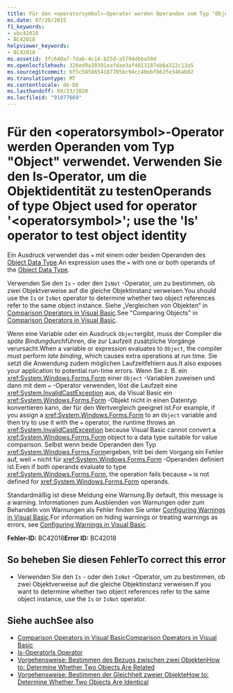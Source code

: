```yaml
---
title: Für den <operatorsymbol>-Operator werden Operanden vom Typ "Object" verwendet. Verwenden Sie den Is-Operator, um die Objektidentität zu testen
ms.date: 07/20/2015
f1_keywords:
- vbc42018
- BC42018
helpviewer_keywords:
- BC42018
ms.assetid: 3fc640a7-7dab-4c14-b25d-a5794dbba59d
ms.openlocfilehash: 326ed9a38391eafdae3af4013187eb6a322c13a5
ms.sourcegitcommit: bf5c5850654187705bc94cc40ebfb62fe346ab02
ms.translationtype: MT
ms.contentlocale: de-DE
ms.lasthandoff: 09/23/2020
ms.locfileid: "91077669"
---
```

# <a name="operands-of-type-object-used-for-operator-operatorsymbol-use-the-is-operator-to-test-object-identity"></a><span data-ttu-id="e47a0-102">Für den \<operatorsymbol>-Operator werden Operanden vom Typ "Object" verwendet. Verwenden Sie den Is-Operator, um die Objektidentität zu testen</span><span class="sxs-lookup"><span data-stu-id="e47a0-102">Operands of type Object used for operator '\<operatorsymbol>'; use the 'Is' operator to test object identity</span></span>

<span data-ttu-id="e47a0-103">Ein Ausdruck verwendet das `=` mit einem oder beiden Operanden des [Object Data Type](../language-reference/data-types/object-data-type.md).</span><span class="sxs-lookup"><span data-stu-id="e47a0-103">An expression uses the `=` with one or both operands of the [Object Data Type](../language-reference/data-types/object-data-type.md).</span></span>  
  
 <span data-ttu-id="e47a0-104">Verwenden Sie den `Is` - oder den `IsNot` -Operator, um zu bestimmen, ob zwei Objektverweise auf die gleiche Objektinstanz verweisen.</span><span class="sxs-lookup"><span data-stu-id="e47a0-104">You should use the `Is` or `IsNot` operator to determine whether two object references refer to the same object instance.</span></span> <span data-ttu-id="e47a0-105">Siehe „Vergleichen von Objekten“ in [Comparison Operators in Visual Basic](../programming-guide/language-features/operators-and-expressions/comparison-operators.md).</span><span class="sxs-lookup"><span data-stu-id="e47a0-105">See "Comparing Objects" in [Comparison Operators in Visual Basic](../programming-guide/language-features/operators-and-expressions/comparison-operators.md).</span></span>  
  
 <span data-ttu-id="e47a0-106">Wenn eine Variable oder ein Ausdruck `Object`ergibt, muss der Compiler die *späte Bindung*durchführen, die zur Laufzeit zusätzliche Vorgänge verursacht.</span><span class="sxs-lookup"><span data-stu-id="e47a0-106">When a variable or expression evaluates to `Object`, the compiler must perform *late binding*, which causes extra operations at run time.</span></span> <span data-ttu-id="e47a0-107">Sie setzt die Anwendung zudem möglichen Laufzeitfehlern aus.</span><span class="sxs-lookup"><span data-stu-id="e47a0-107">It also exposes your application to potential run-time errors.</span></span> <span data-ttu-id="e47a0-108">Wenn Sie z. B. ein <xref:System.Windows.Forms.Form> einer `Object` -Variablen zuweisen und dann mit dem `=` -Operator verwenden, löst die Laufzeit eine <xref:System.InvalidCastException> aus, da Visual Basic ein <xref:System.Windows.Forms.Form> -Objekt nicht in einen Datentyp konvertieren kann, der für den Wertvergleich geeignet ist.</span><span class="sxs-lookup"><span data-stu-id="e47a0-108">For example, if you assign a <xref:System.Windows.Forms.Form> to an `Object` variable and then try to use it with the `=` operator, the runtime throws an <xref:System.InvalidCastException> because Visual Basic cannot convert a <xref:System.Windows.Forms.Form> object to a data type suitable for value comparison.</span></span> <span data-ttu-id="e47a0-109">Selbst wenn beide Operanden den Typ <xref:System.Windows.Forms.Form>ergeben, tritt bei dem Vorgang ein Fehler auf, weil `=` nicht für <xref:System.Windows.Forms.Form> -Operanden definiert ist.</span><span class="sxs-lookup"><span data-stu-id="e47a0-109">Even if both operands evaluate to type <xref:System.Windows.Forms.Form>, the operation fails because `=` is not defined for <xref:System.Windows.Forms.Form> operands.</span></span>  
  
 <span data-ttu-id="e47a0-110">Standardmäßig ist diese Meldung eine Warnung.</span><span class="sxs-lookup"><span data-stu-id="e47a0-110">By default, this message is a warning.</span></span> <span data-ttu-id="e47a0-111">Informationen zum Ausblenden von Warnungen oder zum Behandeln von Warnungen als Fehler finden Sie unter [Configuring Warnings in Visual Basic](/visualstudio/ide/configuring-warnings-in-visual-basic).</span><span class="sxs-lookup"><span data-stu-id="e47a0-111">For information on hiding warnings or treating warnings as errors, see [Configuring Warnings in Visual Basic](/visualstudio/ide/configuring-warnings-in-visual-basic).</span></span>  
  
 <span data-ttu-id="e47a0-112">**Fehler-ID:** BC42018</span><span class="sxs-lookup"><span data-stu-id="e47a0-112">**Error ID:** BC42018</span></span>  
  
## <a name="to-correct-this-error"></a><span data-ttu-id="e47a0-113">So beheben Sie diesen Fehler</span><span class="sxs-lookup"><span data-stu-id="e47a0-113">To correct this error</span></span>  
  
- <span data-ttu-id="e47a0-114">Verwenden Sie den `Is` - oder den `IsNot` -Operator, um zu bestimmen, ob zwei Objektverweise auf die gleiche Objektinstanz verweisen.</span><span class="sxs-lookup"><span data-stu-id="e47a0-114">If you want to determine whether two object references refer to the same object instance, use the `Is` or `IsNot` operator.</span></span>  
  
## <a name="see-also"></a><span data-ttu-id="e47a0-115">Siehe auch</span><span class="sxs-lookup"><span data-stu-id="e47a0-115">See also</span></span>

- [<span data-ttu-id="e47a0-116">Comparison Operators in Visual Basic</span><span class="sxs-lookup"><span data-stu-id="e47a0-116">Comparison Operators in Visual Basic</span></span>](../programming-guide/language-features/operators-and-expressions/comparison-operators.md)
- [<span data-ttu-id="e47a0-117">Is-Operator</span><span class="sxs-lookup"><span data-stu-id="e47a0-117">Is Operator</span></span>](../language-reference/operators/is-operator.md)
- [<span data-ttu-id="e47a0-118">Vorgehensweise: Bestimmen des Bezugs zwischen zwei Objekten</span><span class="sxs-lookup"><span data-stu-id="e47a0-118">How to: Determine Whether Two Objects Are Related</span></span>](../programming-guide/language-features/variables/how-to-determine-whether-two-objects-are-related.md)
- [<span data-ttu-id="e47a0-119">Vorgehensweise: Bestimmen der Gleichheit zweier Objekte</span><span class="sxs-lookup"><span data-stu-id="e47a0-119">How to: Determine Whether Two Objects Are Identical</span></span>](../programming-guide/language-features/variables/how-to-determine-whether-two-objects-are-identical.md)
